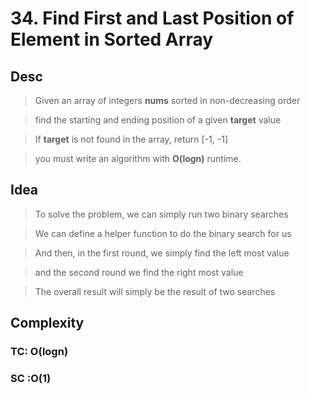 # 34. Find First and Last Position of Element in Sorted Array

## Desc

> Given an array of integers **nums** sorted in non-decreasing order

> find the starting and ending position of a given **target** value

> If **target** is not found in the array, return [-1, -1]

> you must write an algorithm with **O(logn)** runtime.

## Idea

> To solve the problem, we can simply run two binary searches

> We can define a helper function to do the binary search for us

> And then, in the first round, we simply find the left most value

> and the second round we find the right most value

> The overall result will simply be the result of two searches

## Complexity

### TC: O(logn)

### SC :O(1)